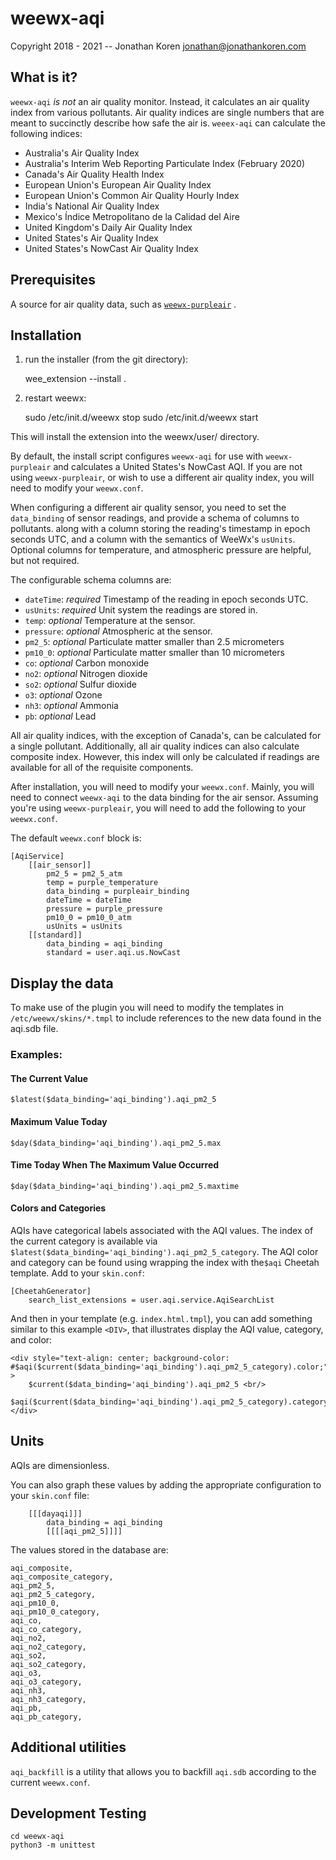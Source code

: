 # weewx-aqi
Copyright 2018 - 2021 -- Jonathan Koren <jonathan@jonathankoren.com>

## What is it?
`weewx-aqi` *is not* an air quality monitor. Instead, it calculates an air
quality index from various pollutants. Air quality indices are single numbers
that are meant to succinctly describe how safe the air is. `weeex-aqi` can
calculate the following indices:

* Australia's Air Quality Index
* Australia's Interim Web Reporting Particulate Index (February 2020)
* Canada's Air Quality Health Index
* European Union's European Air Quality Index
* European Union's Common Air Quality Hourly Index
* India's National Air Quality Index
* Mexico's Índice Metropolitano de la Calidad del Aire
* United Kingdom's Daily Air Quality Index
* United States's Air Quality Index
* United States's NowCast Air Quality Index


## Prerequisites
A source for air quality data, such as
[`weewx-purpleair`](https://github.com/bakerkj/weewx-purpleair) .


## Installation
1) run the installer (from the git directory):

    wee_extension --install .

2) restart weewx:

    sudo /etc/init.d/weewx stop
    sudo /etc/init.d/weewx start

This will install the extension into the weewx/user/ directory.  

By default, the install script configures `weewx-aqi` for use with
`weewx-purpleair` and calculates a United States's NowCast AQI. If you are not
using `weewx-purpleair`, or wish to use a different air quality index, you will
need to modify your `weewx.conf`.

When configuring a different air quality sensor, you need to set the
`data_binding` of sensor readings, and provide a schema of columns to pollutants.
along with a column storing the reading's timestamp in epoch seconds UTC, and
a column with the semantics of WeeWx's `usUnits`. Optional columns for
temperature, and atmospheric pressure are helpful, but not required.

The configurable schema columns are:
* `dateTime`: *required* Timestamp of the reading in epoch seconds UTC.
* `usUnits`: *required* Unit system the readings are stored in.
* `temp`: *optional* Temperature at the sensor.
* `pressure`: *optional* Atmospheric at the sensor.
* `pm2_5`:  *optional* Particulate matter smaller than 2.5 micrometers
* `pm10_0`:  *optional* Particulate matter smaller than 10 micrometers
* `co`:  *optional* Carbon monoxide
* `no2`:  *optional* Nitrogen dioxide
* `so2`:  *optional* Sulfur dioxide
* `o3`:  *optional* Ozone
* `nh3`:  *optional* Ammonia
* `pb`:  *optional* Lead

All air quality indices, with the exception of Canada's, can be calculated
for a single pollutant. Additionally, all air quality indices can also
calculate composite index. However, this index will only be calculated if
readings are available for all of the requisite components.

After installation, you will need to modify your `weewx.conf`. Mainly, you will
need to connect `weewx-aqi` to the data binding for the air sensor. Assuming
you're using `weewx-purpleair`, you will need to add the following to your
`weewx.conf`.

The default `weewx.conf` block is:
```
[AqiService]
    [[air_sensor]]
        pm2_5 = pm2_5_atm
        temp = purple_temperature
        data_binding = purpleair_binding
        dateTime = dateTime
        pressure = purple_pressure
        pm10_0 = pm10_0_atm
        usUnits = usUnits
    [[standard]]
        data_binding = aqi_binding
        standard = user.aqi.us.NowCast
```

## Display the data
To make use of the plugin you will need to modify the templates in
`/etc/weewx/skins/*.tmpl` to include references to the new data found in
the aqi.sdb file.

### Examples:
#### The Current Value
`$latest($data_binding='aqi_binding').aqi_pm2_5`

#### Maximum Value Today
`$day($data_binding='aqi_binding').aqi_pm2_5.max`

#### Time Today When The Maximum Value Occurred
`$day($data_binding='aqi_binding').aqi_pm2_5.maxtime`

#### Colors and Categories
AQIs have categorical labels associated with the AQI values. The index of the
current category is available via `$latest($data_binding='aqi_binding').aqi_pm2_5_category`.
The AQI color and category can be found using wrapping the index with the`$aqi`
Cheetah template. Add to your `skin.conf`:
```
[CheetahGenerator]
    search_list_extensions = user.aqi.service.AqiSearchList
```
And then in your template (e.g. `index.html.tmpl`), you can add something
similar to this example `<DIV>`, that illustrates display the AQI value,
category, and color:
```
<div style="text-align: center; background-color: #$aqi($current($data_binding='aqi_binding').aqi_pm2_5_category).color;" >
    $current($data_binding='aqi_binding').aqi_pm2_5 <br/>
    $aqi($current($data_binding='aqi_binding').aqi_pm2_5_category).category
</div>
```

## Units
AQIs are dimensionless.

You can also graph these values by adding the appropriate
configuration to your `skin.conf` file:
```
    [[[dayaqi]]]
        data_binding = aqi_binding
        [[[[aqi_pm2_5]]]]
```

The values stored in the database are:
```
aqi_composite,
aqi_composite_category,
aqi_pm2_5,
aqi_pm2_5_category,
aqi_pm10_0,
aqi_pm10_0_category,
aqi_co,
aqi_co_category,
aqi_no2,
aqi_no2_category,
aqi_so2,
aqi_so2_category,
aqi_o3,
aqi_o3_category,
aqi_nh3,
aqi_nh3_category,
aqi_pb,
aqi_pb_category,
```

## Additional utilities
`aqi_backfill` is a utility that allows you to backfill `aqi.sdb` according to
the current `weewx.conf`.


## Development Testing
```
cd weewx-aqi
python3 -m unittest
```
